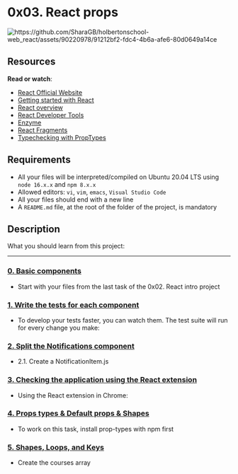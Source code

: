 # 0x03. React props

<div class="panel panel-default" id="project-description">
  <div class="panel-body">
    <p><img src="" alt="https://github.com/SharaGB/holbertonschool-web_react/assets/90220978/91212bf2-fdc4-4b6a-afe6-80d0649a14ce" loading="lazy" style=""></p>

<h2>Resources</h2>

<p><strong>Read or watch</strong>:</p>

<ul>
<li><a href="https://react.dev/" title="React Official Website" target="_blank">React Official Website</a></li>
<li><a href="https://www.taniarascia.com/getting-started-with-react/" title="Getting started with React" target="_blank">Getting started with React</a></li>
<li><a href="https://developer.mozilla.org/en-US/docs/Learn/Tools_and_testing/Client-side_JavaScript_frameworks/React_getting_started" title="React overview" target="_blank">React overview</a></li>
<li><a href="https://chrome.google.com/webstore/detail/react-developer-tools/fmkadmapgofadopljbjfkapdkoienihi" title="React Developer Tools" target="_blank">React Developer Tools</a></li>
<li><a href="https://enzymejs.github.io/enzyme/docs/api/shallow.html" title="Enzyme" target="_blank">Enzyme</a></li>
<li><a href="https://react.dev/reference/react/Fragment" title="React Fragments" target="_blank">React Fragments</a></li>
<li><a href="https://react.dev/reference/react/Component#static-proptypes" title="Typechecking with PropTypes" target="_blank">Typechecking with PropTypes</a></li>
</ul>

<h2>Requirements</h2>

<ul>
<li>All your files will be interpreted/compiled on Ubuntu 20.04 LTS using <code>node 16.x.x</code> and <code>npm 8.x.x</code></li>
<li>Allowed editors: <code>vi</code>, <code>vim</code>, <code>emacs</code>, <code>Visual Studio Code</code></li>
<li>All your files should end with a new line</li>
<li>A <code>README.md</code> file, at the root of the folder of the project, is mandatory</li>
</ul>

  </div>
</div>

## Description

What you should learn from this project:

---

### [0. Basic components](./task_0/dashboard/dist/index.html)

* Start with your files from the last task of the 0x02. React intro project

### [1. Write the tests for each component](./task_1/package.json)

* To develop your tests faster, you can watch them. The test suite will run for every change you make:

### [2. Split the Notifications component](./task_2/dashboard/src/Notifications/NotificationItem.js)

* 2.1. Create a NotificationItem.js

### [3. Checking the application using the React extension](./task_3/change_property.png)

* Using the React extension in Chrome:

### [4. Props types & Default props & Shapes](./task_4/dashboard/src/CourseList/CourseListRow.js)

* To work on this task, install prop-types with npm first

### [5. Shapes, Loops, and Keys](./task_5/dashboard/src/CourseList/CourseShape.js)

* Create the courses array
